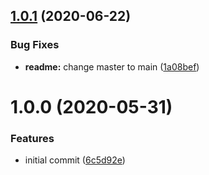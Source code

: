 ## [1.0.1](https://github.com/CompactJS/cap/compare/v1.0.0...v1.0.1) (2020-06-22)


### Bug Fixes

* **readme:** change master to main ([1a08bef](https://github.com/CompactJS/cap/commit/1a08befd5d03eb345c5cbad40aa7a722c96cd880))

# 1.0.0 (2020-05-31)


### Features

* initial commit ([6c5d92e](https://github.com/CompactJS/cap/commit/6c5d92ea5308a2f1915267c2326f30ffd8da81cd))
